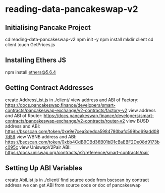 # reading-data-pancakeswap-v2

## Initialising Pancake Project

cd reading-data-pancakeswap-v2
npm init -y
npm install
mkdir client
cd client
touch GetPrices.js

## Installing Ethers JS

npm install ethers@5.6.4

## Getting Contract Addresses

create AddressList.js in ./client/
view address and ABI of Factory: https://docs.pancakeswap.finance/developers/smart-contracts/pancakeswap-exchange/v2-contracts/factory-v2
view address and ABI of Router: https://docs.pancakeswap.finance/developers/smart-contracts/pancakeswap-exchange/v2-contracts/router-v2
view BUSD address and ABI: https://bscscan.com/token/0xe9e7cea3dedca5984780bafc599bd69add087d56
view WBNB address and ABI: https://bscscan.com/token/0xbb4CdB9CBd36B01bD1cBaEBF2De08d9173bc095c
view UniswapV2Pair ABI: https://docs.uniswap.org/contracts/v2/reference/smart-contracts/pair

## Setting Up ABI Variables

create AbiList.js in ./client/
find source code from bscscan by contract address
we can get ABI from source code or doc of pancakeswap
